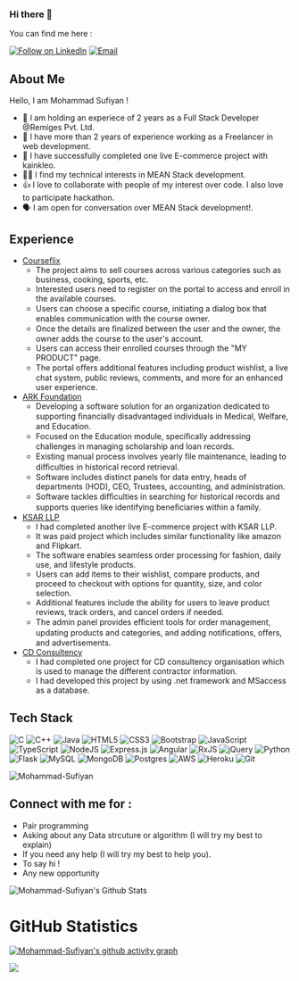 ### Hi there 👋


<!-- Mohammad-Sufiyan's readme.md file -->

You can find me here :
<p align="left">
  <a href="https://www.linkedin.com/in/mohammad-sufiyan-974520172/"><img title="Follow on LinkedIn" src="https://img.shields.io/badge/LinkedIn-0077B5?style=for-the-badge&logo=linkedin&logoColor=white"/></a>
  <a href="mailto:mdsufiyanidrisi786@gmail.com"><img title="Email" src="https://img.shields.io/badge/Gmail-D14836?style=for-the-badge&logo=gmail&logoColor=white"/></a>

## About Me
Hello, I am Mohammad Sufiyan !
- 🔭 I am holding an experiece of 2 years as a Full Stack Developer @Remiges Pvt. Ltd.
- 🌱 I have more than 2 years of experience working as a Freelancer in web development.
- 🌱 I have successfully completed one live E-commerce project with kainkleo.
- 👩‍💻 I find my technical interests in MEAN Stack development. 
- 👍 I love to collaborate with people of my interest over code. I also love to participate hackathon. 
- 🗣️ I am open for conversation over MEAN Stack development!. 

## Experience 
 - [Courseflix](https://courseflix.io/) 
    - The project aims to sell courses across various categories such as business, cooking, sports, etc.
    - Interested users need to register on the portal to access and enroll in the available courses.
    - Users can choose a speciﬁc course, initiating a dialog box that enables communication with the course owner.
    - Once the details are ﬁnalized between the user and the owner, the owner adds the course to the user's account.
    - Users can access their enrolled courses through the "MY PRODUCT" page.
    - The portal oﬀers additional features including product wishlist, a live chat system, public reviews, comments, and more for an enhanced user experience.
 - [ARK Foundation]() 
    - Developing a software solution for an organization dedicated to supporting ﬁnancially disadvantaged individuals in Medical, Welfare, and Education.
    - Focused on the Education module, speciﬁcally addressing challenges in managing scholarship and loan records.
    - Existing manual process involves yearly ﬁle maintenance, leading to diﬃculties in historical record retrieval.
    - Software includes distinct panels for data entry, heads of departments (HOD), CEO, Trustees, accounting, and administration.
    - Software tackles diﬃculties in searching for historical records and supports queries like identifying beneﬁciaries within a family.
 - [KSAR LLP]() 
    - I had completed another live E-commerce project with KSAR LLP.
    - It was paid project which includes similar functionality like amazon and Flipkart.
    - The software enables seamless order processing for fashion, daily use, and lifestyle products.
    - Users can add items to their wishlist, compare products, and proceed to checkout with options for quantity, size, and color selection.
    - Additional features include the ability for users to leave product reviews, track orders, and cancel orders if needed.
    - The admin panel provides eﬃcient tools for order management, updating products and categories, and adding notiﬁcations, oﬀers, and advertisements.
 - [CD Consultency]() 
    - I had completed one project for CD consultency organisation which is used to manage the different contractor information.
    - I had developed this project by using .net framework and MSaccess as a database.
 
## Tech Stack

![C](https://img.shields.io/badge/c-%2300599C.svg?style=for-the-badge&logo=c&logoColor=white)
![C++](https://img.shields.io/badge/c++-%2300599C.svg?style=for-the-badge&logo=c%2B%2B&logoColor=white)
![Java](https://img.shields.io/badge/java-%23ED8B00.svg?style=for-the-badge&logo=java&logoColor=white)
![HTML5](https://img.shields.io/badge/html5-%23E34F26.svg?style=for-the-badge&logo=html5&logoColor=white)
![CSS3](https://img.shields.io/badge/css3-%231572B6.svg?style=for-the-badge&logo=css3&logoColor=white)
![Bootstrap](https://img.shields.io/badge/bootstrap-%23563D7C.svg?style=for-the-badge&logo=bootstrap&logoColor=white)
![JavaScript](https://img.shields.io/badge/javascript-%23323330.svg?style=for-the-badge&logo=javascript&logoColor=%23F7DF1E)
![TypeScript](https://img.shields.io/badge/typescript-%23007ACC.svg?style=for-the-badge&logo=typescript&logoColor=white)
![NodeJS](https://img.shields.io/badge/node.js-6DA55F?style=for-the-badge&logo=node.js&logoColor=white)
![Express.js](https://img.shields.io/badge/express.js-%23404d59.svg?style=for-the-badge&logo=express&logoColor=%2361DAFB)
![Angular](https://img.shields.io/badge/angular-%23DD0031.svg?style=for-the-badge&logo=angular&logoColor=white)
![RxJS](https://img.shields.io/badge/rxjs-%23B7178C.svg?style=for-the-badge&logo=reactivex&logoColor=white)
![jQuery](https://img.shields.io/badge/jquery-%230769AD.svg?style=for-the-badge&logo=jquery&logoColor=white)
![Python](https://img.shields.io/badge/python-3670A0?style=for-the-badge&logo=python&logoColor=ffdd54)
![Flask](https://img.shields.io/badge/flask-%23000.svg?style=for-the-badge&logo=flask&logoColor=white)
![MySQL](https://img.shields.io/badge/mysql-%2300f.svg?style=for-the-badge&logo=mysql&logoColor=white)
![MongoDB](https://img.shields.io/badge/MongoDB-%234ea94b.svg?style=for-the-badge&logo=mongodb&logoColor=white)
![Postgres](https://img.shields.io/badge/postgres-%23316192.svg?style=for-the-badge&logo=postgresql&logoColor=white)
![AWS](https://img.shields.io/badge/AWS-%23FF9900.svg?style=for-the-badge&logo=amazon-aws&logoColor=white)
![Heroku](https://img.shields.io/badge/heroku-%23430098.svg?style=for-the-badge&logo=heroku&logoColor=white)
![Git](https://img.shields.io/badge/git-%23F05033.svg?style=for-the-badge&logo=git&logoColor=white)
<p align="left"> 
<img src="https://komarev.com/ghpvc/?username=Mohammad-SufiyanE&label=Views&color=blue&style=plastic" alt="Mohammad-Sufiyan" />
 </p>

## Connect with me for :
  - Pair programming
  - Asking about any Data strcuture or algorithm (I will try my best to explain)
  - If you need any help (I will try my best to help you).
  - To say hi !
  - Any new opportunity 
  

![Mohammad-Sufiyan's Github Stats](https://github-readme-stats.anuraghazra1.vercel.app/api?username=Mohammad-Sufiyan&show_icons=true&include_all_commits=true&theme=radical)

<h1 align="left">GitHub Statistics</h1>

[![Mohammad-Sufiyan's github activity graph](https://activity-graph.herokuapp.com/graph?username=Mohammad-Sufiyan&theme=github)](https://github.com/ashutosh00710/github-readme-activity-graph)


<a href="https://github.com/Mohammad-Sufiyan">
  <img align="center" src="https://github-readme-stats.vercel.app/api/top-langs/?username=Mohammad-Sufiyan&theme=tokyonight&layout=compact&" />
</a>
</p>
